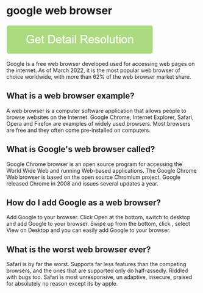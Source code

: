 # google web browser

[![google web browser](get-startted.png)](https://github.com/webtrickz/google.web.browser)

Google  is a free web browser developed  used for accessing web pages on the internet. As of March 2022, it is the most popular web browser of choice worldwide, with more than 62% of the web browser market share.

## What is a web browser example?

A web browser is a computer software application that allows people to browse websites on the Internet. Google Chrome, Internet Explorer, Safari, Opera and Firefox are examples of widely used browsers. Most browsers are free and they often come pre-installed on computers.

## What is Google's web browser called?

Google Chrome browser is an open source program for accessing the World Wide Web and running Web-based applications. The Google Chrome Web browser is based on the open source Chromium project. Google released Chrome in 2008 and issues several updates a year.

## How do I add Google as a web browser?

Add Google to your browser. Click Open at the bottom, switch to desktop and add Google to your browser. Swipe up from the bottom, click , select View on Desktop and you can easily add Google to your browser.

## What is the worst web browser ever?

Safari is by far the worst. Supports far less features than the competing browsers, and the ones that are supported only do half-assedly. Riddled with bugs too. Safari is most unresponsive, un adaptive, insecure, praised for absolutely no reason except its by apple.
